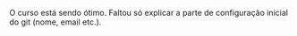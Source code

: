 O curso está sendo ótimo. Faltou só explicar a parte de configuração inicial do git (nome, email etc.).